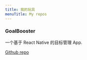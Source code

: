 ```yaml
---
title: 我的玩具
menuTitle: My repos
---
```


### GoalBooster

一个基于 React Native 的目标管理 App.

[Github repo](https://github.com/ErythroME/GoalBooster)

